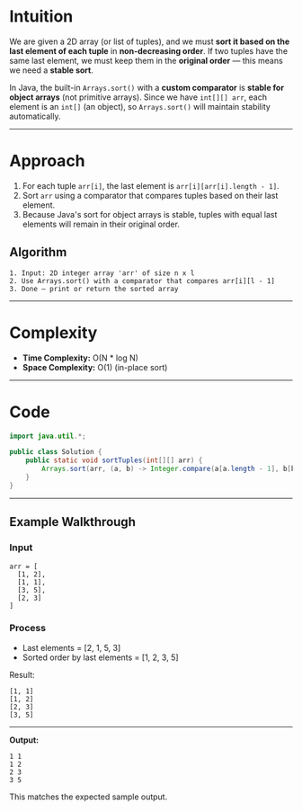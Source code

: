 # Intuition

We are given a 2D array (or list of tuples), and we must **sort it based on the last element of each tuple** in **non-decreasing order**.
If two tuples have the same last element, we must keep them in the **original order** — this means we need a **stable sort**.

In Java, the built-in `Arrays.sort()` with a **custom comparator** is **stable for object arrays** (not primitive arrays).
Since we have `int[][] arr`, each element is an `int[]` (an object), so `Arrays.sort()` will maintain stability automatically.

---

# Approach

1. For each tuple `arr[i]`, the last element is `arr[i][arr[i].length - 1]`.
2. Sort `arr` using a comparator that compares tuples based on their last element.
3. Because Java's sort for object arrays is stable, tuples with equal last elements will remain in their original order.

## Algorithm

```text
1. Input: 2D integer array 'arr' of size n x l
2. Use Arrays.sort() with a comparator that compares arr[i][l - 1]
3. Done — print or return the sorted array
```

---

# Complexity

* **Time Complexity:** O(N * log N)
* **Space Complexity:** O(1) (in-place sort)

---

# Code

```java
import java.util.*;

public class Solution {
    public static void sortTuples(int[][] arr) {
        Arrays.sort(arr, (a, b) -> Integer.compare(a[a.length - 1], b[b.length - 1]));
    }
}
```

---

## Example Walkthrough

### Input

```
arr = [
  [1, 2],
  [1, 1],
  [3, 5],
  [2, 3]
]
```

### Process

* Last elements = [2, 1, 5, 3]
* Sorted order by last elements = [1, 2, 3, 5]

Result:

```
[1, 1]
[1, 2]
[2, 3]
[3, 5]
```

---

**Output:**

```
1 1
1 2
2 3
3 5
```

This matches the expected sample output.
